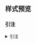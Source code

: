 <!-- 此文件由脚本自动生成，请勿手动修改！ -->
<!-- markdownlint-disable -->
<!-- prettier-ignore -->

<!-- PLACEHOLDER FOR WEBSITE -->

## 样式预览

### 引注

<details>
<summary>引注</summary>

（库恩，2012）<br>
（Fourney, c1971）<br>
（贾东琴, 和柯平，2011）<br>
（Fan &#38; Sommers, 2013）<br>
（武丽丽等，2008）<br>
（Myburg et al., 2014）<br>
（中国互联网络信息中心，2012；Bawden, 2008）<br>


</summary>

### 参考文献表

<details>
<summary>参考文献表</summary>

<div class="csl-bib-body maxoffset-0 second-field-align-false hangingindent-true">
  <div class="csl-entry">（1）Bawden D., 2008, “Origins and concepts of digital literacy”(2008-05-04).</div>
  <div class="csl-entry">（2）Fan X., Sommers C.H., 2013, “Food irradiation research and technology”. 2 edition. Ames, Iowa: Blackwell Publishing: 25~26.</div>
  <div class="csl-entry">（3）Fourney M.E., c1971, “Advances in holographic photoelasticity”//, <i>Symposium on Applications of Holography in Mechanics</i>New York: ASME: 17~38.</div>
  <div class="csl-entry">（4）Myburg A.A., Grattapaglia D., Tuskan G.A., et al., 2014, “The genome of eucalyptus grandis”, <i>Nature</i>, 510, pp. 356~362.</div>
  <div class="csl-entry">（5）贾东琴、柯平：《面向数字素养的高校图书馆数字服务体系研究》. 中国图书馆学会, 编//《中国图书馆学会年会论文集》北京: 国家图书馆出版社，2011年。</div>
  <div class="csl-entry">（6）库恩：《科学革命的结构: 第 4 版》. 金吾伦, 胡新和, 译. 2 版. 北京: 北京大学出版社，2012年。</div>
  <div class="csl-entry">（7）武丽丽、华一新、张亚军等：《“北斗一号”监控管理网设计与实现》，《测绘科学》，2008年第5期。</div>
  <div class="csl-entry">（8）中国互联网络信息中心：《第 29 次中国互联网络发展现状统计报告》. 。</div>
</div>

</summary>

## 默认测试

### 引注

<details>
<summary>引注</summary>

（张三，2008）<br>
（张三，2008）<br>
（Jason, 2008）<br>
（Jason, 2008）<br>
（张三, 和李四，2008）<br>
（Wang &#38; Sun, 2009）<br>
（赵一, 和陈二，2008；Wolchik &#38; West, 2009）<br>
（张三等，2008）<br>
（Wang et al., 2009）<br>
（赵一等，2008；Wolchik et al., 2009）<br>
（张三李四等，2019）<br>
（张三王五等，2019）<br>
（Qian Zhao Zhou Sun et al., 2020）<br>
（Qian Zhao Zhou Li et al., 2020）<br>
（张三李四等，2019；Qian Zhao Zhou Sun et al., 2020）<br>
（张三李四和王五，2020）<br>
（张三李四和赵六，2020）<br>
（Qian Zhao Zhou &#38; Sun, 2009）<br>
（Qian Zhao Zhou &#38; Li, 2009）<br>
（张三李四和王五，2020）<br>
（Qian Zhao Zhou &#38; Sun, 2009）<br>
（Wong, 2007）<br>
（Wong, 2008）<br>
（Edeline &#38; Weinberger, 2002a, 2002b, 2005, [no date]）<br>
（Bai, 2002; Chen, 2006; Deng &#38; Feng, 2005）<br>


</summary>

### GB/T 7714—2015 示例文献

<details>
<summary>GB/T 7714—2015 示例文献</summary>

<div class="csl-bib-body maxoffset-0 second-field-align-false hangingindent-true">
  <div class="csl-entry">（1）Anonymous, 1981, “Coffee drinking and cancer of the pancreas”, <i>British Medical Journal</i>, 283(6292), pp. 628.</div>
  <div class="csl-entry">（2）Anonymous, 2000, “Geoecology and computers: Proceedings of the Third International Conference on Advances of Computer Methods in Geotechnical and Geoenvironmental Engineering”. Yufin S A, ed.. Rotterdam: A. A. Balkema.</div>
  <div class="csl-entry">（3）Anonymous, 2012, “Dublin core metadata element set: version 1.1”(2012-06-14).</div>
  <div class="csl-entry">（4）Anonymous, 2014, “Proceedings of the Second International Conference on Soft Computing for Problem Solving”. Babu B V, Nagar A K, Deep K, et al., eds.. New Delhi: Springer.</div>
  <div class="csl-entry">（5）Anonymous, [no date], “Information and documentation—The Dublin core metadata element set”([no date]).</div>
  <div class="csl-entry">（6）American Association for the Advancement of Science, 1883, “Science”. Washington, D.C.: American Association for the Advancement of Science(1883).</div>
  <div class="csl-entry">（7）Baker S.K., Jackson M.E., 1995, “The future of resource sharing”. New York: The Haworth Press.</div>
  <div class="csl-entry">（8）Baldock P., 2011, “Developing early childhood services: Past, present and future”. Rotterdam: Open University Press: 105.</div>
  <div class="csl-entry">（9）Bawden D., 2008, “Origins and concepts of digital literacy”(2008-05-04).</div>
  <div class="csl-entry">（10）Buseck P.R., Nord G.L. Jr., Veblen D.R., c1980, “Subsolidus phenomena in pyroxenes”//, <i>Pyroxense</i>Washington, D.C.: Mineralogical Society of America: 117~211.</div>
  <div class="csl-entry">（11）Cairns B.R., 1965, “Infrared spectroscopic studies on solid oxygen”. Berkeley: Univ. of California.</div>
  <div class="csl-entry">（12）Calkin D., Ager A., Thompson M., 2011, “A comparative risk assessment framework for wildland fire management: the 2010 cohesive strategy science report”, , No. RMRS-GTR-262.</div>
  <div class="csl-entry">（13）Caplan P., 1993, “Cataloging internet resources”, <i>The Public-Access Computer Systems Review</i>, 4(2), pp. 61~66.</div>
  <div class="csl-entry">（14）Chernik B.E., 1982, “Introduction to library services for library technicians”. Littleton, Colo.: Libraries Unlimited, Inc.</div>
  <div class="csl-entry">（15）Commonwealth Libraries Bureau of Library Development. Pennsylvania Department of Education Office, [no date], “Pennsylvania library laws”([no date]).</div>
  <div class="csl-entry">（16）Crane D., 1972, “Invisible college”. Chicago: Univ. of Chicago Press.</div>
  <div class="csl-entry">（17）Crawford W., Gorman M., 1995, “Future libraries: Dreams, madness, &#38; reality”. Chicago: American Library Association.</div>
  <div class="csl-entry">（18）Des Marais D.J., Strauss H., Summons R.E., et al., 1992, “Carbon isotope evidence for the stepwise oxidation of the Proterozoic environment”, <i>Nature</i>, 359(6396), pp. 605~609.</div>
  <div class="csl-entry">（19）Deverell W., Igler D., 2013, “A companion to California history”. New York: John Wiley &#38; Sons: 21~22.</div>
  <div class="csl-entry">（20）Dowler L., 1995, “The research university’s dilemma: Resource sharing and research in a transinstitutional environment”, <i>Journal of Library Administration</i>, 21(1/2), pp. 5~26.</div>
  <div class="csl-entry">（21）Fan X., Sommers C.H., 2013, “Food irradiation research and technology”. 2 edition. Ames, Iowa: Blackwell Publishing: 25~26.</div>
  <div class="csl-entry">（22）Fourney M.E., c1971, “Advances in holographic photoelasticity”//, <i>Symposium on Applications of Holography in Mechanics</i>New York: ASME: 17~38.</div>
  <div class="csl-entry">（23）Franz A.K., Danielewicz M.A., Wong D.M., et al., 2013, “Phenotypic screening with oleaginous microalgae reveals modulators of lipid productivity”, <i>ACS Chemical Biology</i>, 8, pp. 1053~1062.</div>
  <div class="csl-entry">（24）Frese K.S., Katus H.A., Meder B., 2013, “Next-generation sequencing: from understanding biology to personalized medicine”, <i>Biology</i>, 2(1), pp. 378~398.</div>
  <div class="csl-entry">（25）Hopkinson A., 2009, “UNIMARC and metadata: Dublin core”(2009-04-22).</div>
  <div class="csl-entry">（26）International Federation of Library Association and Institutions, 1977, “Names of persons: National usages for entry in catalogues”. 3 edition. London: IFLA International Office for UBC.</div>
  <div class="csl-entry">（27）Kanamori H., 1998, “Shaking without quaking”, <i>Science</i>, 279(5359), pp. 2063.</div>
  <div class="csl-entry">（28）Kennedy W.J., Garrison R.E., 1975a, “Morphology and genesis of nodular chalks and hardgrounds in the Upper Cretaceous of southern England”, <i>Sedimentology</i>, 22, pp. 311.</div>
  <div class="csl-entry">（29）Kennedy W.J., Garrison R.E., 1975b, “Morphology and genesis of nodular phosphates in the Cenomanian Glauconitic Marl of south-east England”, <i>Lethaia</i>, 8(4), pp. 339~360.</div>
  <div class="csl-entry">（30）Kinchy A., 2012, “Seeds, sciences, and struggle: the global politics of transgenic crops”. Cambridge, Mass.: MIT Press: 50.</div>
  <div class="csl-entry">（31）Koseki A., Momose H., Kawahito M., et al., 2002, “Compiler”. 2002-05-25.</div>
  <div class="csl-entry">（32）Morri I., 2010, “Why the west rules for now: the patterns of history, and what they reveal about the future”. New York: Farrar, Straus and Giroux.</div>
  <div class="csl-entry">（33）Myburg A.A., Grattapaglia D., Tuskan G.A., et al., 2014, “The genome of eucalyptus grandis”, <i>Nature</i>, 510, pp. 356~362.</div>
  <div class="csl-entry">（34）O’Brien J.A., 1994, “Introduction to information systems”. 7 edition. Burr Ridge, III: Irwin.</div>
  <div class="csl-entry">（35）Online Computer Library Center, Inc., [no date], “About OCLC: History of cooperation”([no date]).</div>
  <div class="csl-entry">（36）Park J.-R., Tosaka Y., 2010, “Metadata quality control in digital repositories and collections: Criteria, semantics, and mechanisms”, <i>Cataloging &#38; Classification Quarterly</i>, 48(8), pp. 696~715.</div>
  <div class="csl-entry">（37）Peebles P.Z. Jr., 2001, “Probability, random variables, and random signal principles”. 4 edition. New York: McGraw-Hill.</div>
  <div class="csl-entry">（38）Praetzellis A., 2011, “Death by theory: a tale of mystery and archaeological theory”. Rev. ed. edition. Rowman &#38; Littlefield Publishing Group, Inc.: 13.</div>
  <div class="csl-entry">（39）Roberson J.A., Burneson E.G., 2011, “Drinking water standards, regulations and goals”. American Water Works Association, ed.//, <i>Water quality &#38; treatment: A handbook on drinking Water</i>6 edition. New York: McGraw-Hill: 1.1-1.36.</div>
  <div class="csl-entry">（40）Saito M., Miyazaki K., 2006, “Jadeite-bearing metagabbro in serpentinite mélange of the “Kurosegawa Belt” in Izumi Town, Yatsushiro City, Kumamoto Prefecture, central Kyushu”, <i>Bulletin of the geological survey of Japan</i>, 57(5/6), pp. 169~176.</div>
  <div class="csl-entry">（41）Stieg M.F., 1981, “The information needs of historians”, <i>College &#38; Research Libraries</i>, 42(6), pp. 549~560.</div>
  <div class="csl-entry">（42）Sunstein C.R., 1996, “Social norms and social roles”, <i>Columbia Law Review</i>, 96, pp. 903.</div>
  <div class="csl-entry">（43）Tachibana R., Shimizu S., Kobayshi S., et al., 2005, “Electronic watermarking method and system”. 2005-07-05.</div>
  <div class="csl-entry">（44）U.S. Department of Transportation Federal Highway Administration, 1990, “Guidelines for handling excavated acid-producing material”, U.S. Department of Commerce National Information Service, No. PB 91-194001.</div>
  <div class="csl-entry">（45）Walls S.C., Barichivich W.J., Brown M.E., 2013, “Drought, deluge and declines: the impact of precipitation extremes on amphibians in a changing climate”, <i>Biology</i>, 2(1), pp. 399~418.</div>
  <div class="csl-entry">（46）Weinstein L., Swertz M.N., 1974, “Pathogenic properties of invading microorganism”. Sodeman W A Jr, Sodeman W A, eds.//, <i>Pathologic physiology: Mechanisms of Disease</i>Philadelphia: Saunders: 745~772.</div>
  <div class="csl-entry">（47）World Health Organization, 1970, “Factors regulating the immune response: Report of WHO Scientific Group”, WHO.</div>
  <div class="csl-entry">（48）白书农：《植物开花研究》. 李承森, 编//《植物科学进展》北京: 高等教育出版社，1998年。</div>
  <div class="csl-entry">（49）北京市人民政府办公厅：《关于转发北京市企业投资项目核准暂行实施办法的通知》. 。</div>
  <div class="csl-entry">（50）北京市政协民族和宗教委员会、北京联合大学民族与宗教研究所：《历代王朝与民族宗教》. 北京: 民族出版社，2012年。</div>
  <div class="csl-entry">（51）陈登原：《国史旧闻》. 北京: 中华书局，2000a年。</div>
  <div class="csl-entry">（52）陈登原：《国史旧闻》. 北京: 中华书局，2000b年。</div>
  <div class="csl-entry">（53）陈建军：《从数字地球到智慧地球》，《国土资源导刊》，2010年第10期。</div>
  <div class="csl-entry">（54）陈晋镳、张惠民、朱士兴等：《蓟县震旦亚界研究》. 中国地质科学院天津地质矿产研究所, 编//《中国震旦亚界》天津: 天津科学技术出版社，1980年。</div>
  <div class="csl-entry">（55）程根伟：《1998 年长江洪水的成因与减灾对策》. 许厚泽, 赵其国, 编//《长江流域洪涝灾害与科技对策》北京: 科学出版社，1999年。</div>
  <div class="csl-entry">（56）邓一刚：《全智能节电器》. 2006-12-13。</div>
  <div class="csl-entry">（57）丁文详：《数字革命与竞争国际化》，《中国青年报》，2000年。</div>
  <div class="csl-entry">（58）傅刚、赵承、李佳路：《大风沙过后的思考》，《北京青年报》，2000年。</div>
  <div class="csl-entry">（59）顾炎武：《昌平山水记: 京东考古录》. 北京: 北京古籍出版社，1992年。</div>
  <div class="csl-entry">（60）国家标准局信息分类编码研究所：《世界各国和地区名称代码》. 北京: 中国标准出版社: 59~92(1988)。</div>
  <div class="csl-entry">（61）国家环境保护局科技标准司：《土壤环境质量标准》. 北京: 中国标准出版社: 2~3(1996)。</div>
  <div class="csl-entry">（62）哈里森·沃尔德伦：《经济数学与金融数学》. 谢远涛, 译. 北京: 中国人民大学出版社，2012年。</div>
  <div class="csl-entry">（63）河北绿洲生态环境科技有限公司：《一种荒漠化地区生态植被综合培育种植方法》. 2001-10-24。</div>
  <div class="csl-entry">（64）侯文顺：《高分子物理: 高分子材料分析、选择与改性》. 北京: 化学工业出版社，2010年。</div>
  <div class="csl-entry">（65）胡承正、周详、缪灵：《理论物理概论》. 武汉: 武汉大学出版社，2010年。</div>
  <div class="csl-entry">（66）贾东琴、柯平：《面向数字素养的高校图书馆数字服务体系研究》. 中国图书馆学会, 编//《中国图书馆学会年会论文集》北京: 国家图书馆出版社，2011年。</div>
  <div class="csl-entry">（67）蒋有绪、郭泉水、马娟等：《中国森林群落分类及其群落特征》. 北京: 科学出版社，1998年。</div>
  <div class="csl-entry">（68）库恩：《科学革命的结构: 第 4 版》. 金吾伦, 胡新和, 译. 2 版. 北京: 北京大学出版社，2012年。</div>
  <div class="csl-entry">（69）李炳穆：《韩国图书馆法》，《图书情报工作》，2008a年第6期。</div>
  <div class="csl-entry">（70）李炳穆：《韩国图书馆法》，《图书情报工作》，2008b年第6期。</div>
  <div class="csl-entry">（71）李强：《化解医患矛盾需釜底抽薪》(2012-05-03)。</div>
  <div class="csl-entry">（72）李幼平、王莉：《循证医学研究方法: 附视频》，《中华移植杂志(电子版)》，2010年第3期。</div>
  <div class="csl-entry">（73）刘彻东：《中国的青年刊物: 个性特色为本仁》，《中国出版》，1998年第5期。</div>
  <div class="csl-entry">（74）刘乃安：《生物质材料热解失重动力学及其分析方法研究》，中国科学技术大学，2000年。</div>
  <div class="csl-entry">（75）刘裕国、杨柳、张洋等：《雾霾来袭, 如何突围?》，《人民日报》，2013年。</div>
  <div class="csl-entry">（76）楼梦鳞、杨燕：《汶川地震基岩地震动特征分析》. 同济大学土木工程防灾国家重点实验室, 编//《汶川地震震害研究》上海: 同济大学出版社，2011年。</div>
  <div class="csl-entry">（77）罗杰斯：《西方文明史: 问题与源头》. 潘惠霞, 魏婧, 杨艳, 等, 译. 大连: 东北财经大学出版社，2011年。</div>
  <div class="csl-entry">（78）罗斯基：《战前中国经济的增长》. 唐巧天, 毛立坤, 姜修宪, 译. 杭州: 浙江大学出版社，2009年。</div>
  <div class="csl-entry">（79）马欢：《人类活动影响下海河流域典型区水循环变化分析》，清华大学，2011年。</div>
  <div class="csl-entry">（80）马克思：《政治经济学批判》. 马克思, 恩格斯, 编//《马克思恩格斯全集》北京: 人民出版社，2013年。</div>
  <div class="csl-entry">（81）美国妇产科医师学会：《新生儿脑病和脑性瘫痪发病机制与病理生理》. 段涛, 杨慧霞, 译. 北京: 人民卫生出版社，2010年。</div>
  <div class="csl-entry">（82）尼葛洛庞帝：《数字化生存》. 胡泳, 范海燕, 译. 海口: 海南出版社，1996年。</div>
  <div class="csl-entry">（83）裴丽生：《在中国科协学术期刊编辑工作经验交流会上的讲话》. 中国科学技术协会, 编//《中国科协学术期刊编辑工作经验交流会资料选》北京: 中国科学技术协会学会工作部，1981年。</div>
  <div class="csl-entry">（84）皮锡瑞：《师伏堂日记》. 北京: 北京图书馆出版社，2009年。</div>
  <div class="csl-entry">（85）全国广播电视标准化技术委员会：《广播电视音像资料编目规范: 第 2 部分 广播资料》. 北京: 国家广播电影电视总局广播电视规划院: 1(2007)。</div>
  <div class="csl-entry">（86）全国信息与文献标准化技术委员会：《信息与文献 都柏林核心元数据元素集》. 北京: 中国标准出版社: 2~3(2010a)。</div>
  <div class="csl-entry">（87）全国信息与文献标准化技术委员会：《文献著录: 第 4 部分 非书资料》. 北京: 中国标准出版社: 3(2010b)。</div>
  <div class="csl-entry">（88）汤万金、杨跃翔、刘文等：《人体安全重要技术标准研制最终报告》. 。</div>
  <div class="csl-entry">（89）同济大学土木工程防灾国家重点实验室：《汶川地震灾害研究》. 上海: 同济大学出版社，2011年。</div>
  <div class="csl-entry">（90）汪昂：《增订本草备要》. 刻本 版. 京都: 老二酉堂，1881年。</div>
  <div class="csl-entry">（91）汪冰：《电子图书馆理论与实践研究》. 北京: 北京图书馆出版社，1997年。</div>
  <div class="csl-entry">（92）汪学军：《中国农业转基因生物研究进展与安全管理》. 国家环境保护总局生物安全管理办公室, 编//《中国国家生物安全框架实施国际合作项目研讨会论文集》北京: 中国环境科学出版社，2002年。</div>
  <div class="csl-entry">（93）王夫之：《宋论》. 刻本 版. 金陵: 湘乡曾国荃，1865年。</div>
  <div class="csl-entry">（94）王临惠：《从几组声母的演变看天津方言形成的自然条件和历史条件》. 曹志耘, 编//《汉语方言的地理语言学研究》北京: 商务印书馆，2010年。</div>
  <div class="csl-entry">（95）王临惠、支建刚、王忠一：《天津方言的源流关系刍议》，《山西师范大学学报(社会科学版)》，2010年第4期。</div>
  <div class="csl-entry">（96）吴云芳：《面向中文信息处理的现代汉语并列结构研究》，北京大学，2003年。</div>
  <div class="csl-entry">（97）武丽丽、华一新、张亚军等：《“北斗一号”监控管理网设计与实现》，《测绘科学》，2008年第5期。</div>
  <div class="csl-entry">（98）西安电子科技大学：《光折变自适应光外差探测方法》. 2002-03-06。</div>
  <div class="csl-entry">（99）萧钰：《出版业信息化迈入快车道》(2001-12-19)。</div>
  <div class="csl-entry">（100）徐光宪、王祥云：《物质结构》. 北京: 科学出版社，2010年。</div>
  <div class="csl-entry">（101）杨保军：《新闻道德论》，中国人民大学出版社博士学位论文学位论文，2012年。</div>
  <div class="csl-entry">（102）杨洪升：《四库馆私家抄校书考略》，《文献》，2013年第1期。</div>
  <div class="csl-entry">（103）杨宗英：《电子图书馆的现实模型》，《中国图书馆学报》，1996年第2期。</div>
  <div class="csl-entry">（104）佚名：《康熙字典: 巳集上: 水部》. 同文书局影印本 版. 北京: 中华书局，1962年。</div>
  <div class="csl-entry">（105）佚名：《宋史卷三: 本纪第三》//《宋史》北京: 中华书局，1977年。</div>
  <div class="csl-entry">（106）佚名：《职工教育研究论文集》. 中国职工教育研究会, 编. 北京: 人民教育出版社，1985年。</div>
  <div class="csl-entry">（107）佚名：《卷 39 乞致仕第一》//《苏魏公文集》北京: 中华书局，1988年。</div>
  <div class="csl-entry">（108）佚名：《周易外传: 卷 5》. 王夫之, 编//《船山全书》长沙: 岳麓书社，2011a年。</div>
  <div class="csl-entry">（109）佚名：《中国财税文化价值研究: “中国财税文化国际学术研讨会”论文集》. 陈志勇, 编. 北京: 经济科学出版社，2011b年。</div>
  <div class="csl-entry">（110）佚名：《综合湿地管理国际研讨会论文集》. 牛志明, 斯温兰德, 雷光春, 编. 北京: 海洋出版社，2012a年。</div>
  <div class="csl-entry">（111）佚名：《台湾光复六十五周年暨抗战史实学术研讨会论文集》. 中国社会科学院台湾史研究中心, 编. 北京: 九州出版社，2012b年。</div>
  <div class="csl-entry">（112）佚名：《综合湿地管理: 综合湿地管理国际研讨会论文集》. 雷光春, 编. 北京: 海洋出版社，2012c年。</div>
  <div class="csl-entry">（113）于潇、刘义、柴跃廷等：《互联网药品可信交易环境中主体资质审核备案模式》，《清华大学学报(自然科学版)》，2012年第11期。</div>
  <div class="csl-entry">（114）余建斌：《我们的科技一直在追赶: 访中国工程院院长周济》，《人民日报》，2013年。</div>
  <div class="csl-entry">（115）袁训来、陈哲、肖书海等：《蓝田生物群: 一个认识多细胞生物起源和早期演化的新窗口》，《科学通报》，2012年第34期。</div>
  <div class="csl-entry">（116）张伯伟：《全唐五代诗格汇考》. 南京: 江苏古籍出版社，2002年。</div>
  <div class="csl-entry">（117）张凯军：《轨道火车及高速轨道火车紧急安全制动辅助装置》. 2012-04-05。</div>
  <div class="csl-entry">（118）张田勤：《罪犯 DNA 库与生命伦理学计划》，《大众科技报》，2000年。</div>
  <div class="csl-entry">（119）张忠智：《科技书刊的总编(主编)的角色要求》. 中国科学技术期刊编辑学会, 编//《中国科学技术期刊编辑学会建会十周年学术研讨会论文汇编》北京: 中国科学技术期刊编辑学会学术委员会，1997年。</div>
  <div class="csl-entry">（120）赵学功：《当代美国外交》. 北京: 社会科学文献出版社，2001年。</div>
  <div class="csl-entry">（121）中国第一历史档案馆、辽宁省档案馆：《中国明朝档案总汇》. 桂林: 广西师范大学出版社(2001)。</div>
  <div class="csl-entry">（122）中国互联网络信息中心：《第 29 次中国互联网络发展现状统计报告》. 。</div>
  <div class="csl-entry">（123）中国企业投资协会、台湾并购与私募股权协会、汇盈国际投资集团：《投资台湾: 大陆企业赴台投资指南》. 北京: 九州出版社，2013年。</div>
  <div class="csl-entry">（124）中国社会科学院语言研究所词典编辑室：《现代汉语词典》. 修订本 版. 北京: 商务印书馆，1996年。</div>
  <div class="csl-entry">（125）中国图书馆学会：《图书馆学通讯》. 北京: 北京图书馆(1957)。</div>
  <div class="csl-entry">（126）中国造纸学会：《中国造纸年鉴: 2003》. 北京: 中国轻工业出版社，2003年。</div>
  <div class="csl-entry">（127）中华人民共和国国务院新闻办公室：《国防白皮书: 中国武装力量的多样化运用》. 。</div>
  <div class="csl-entry">（128）中华医学会湖北分会：《临床内科杂志》. 武汉: 中华医学会湖北分会(1984)。</div>
</div>

</summary>

### 《心理学报》 示例文献

<details>
<summary>《心理学报》 示例文献</summary>

<div class="csl-bib-body maxoffset-0 second-field-align-false hangingindent-true">
  <div class="csl-entry">（1）Anonymous, 1980, “The new Grove dictionary of music and musicians”. Sadie S, ed.. 6 edition. London : New York: Macmillan.</div>
  <div class="csl-entry">（2）Anonymous, 1989, “Children of color: Psychological interventions with minority youth”. Gibbs J T, Huang L N, eds.. Hoboken, NJ, US: Jossey-Bass.</div>
  <div class="csl-entry">（3）Auerbach J.S., 1993, “The origins of narcissism and narcissistic personality disorder: A theoretical and empirical reformulation”. Bornstein M F, ed.//, <i>Handbook of child psychology: Vol. 4. Socialization, personality, and social Development</i>4 edition. Washington, DC, US: Wiley: 43~110.</div>
  <div class="csl-entry">（4）Australian Bureau of Statistics, 1991, “Estimated resident population by age and sex in statistical local areas, New South Wales, June 1990”, Author, No. 3209.1.</div>
  <div class="csl-entry">（5）Bergmann P.G., 1993, “Relativity”. New York: Encyclopedia Britannica: 501~508(1993).</div>
  <div class="csl-entry">（6）Burin D., Kilteni K., Rabuffetti M., et al., 2019, “Body ownership increases the interference between observed and executed movements”, <i>PLOS ONE</i>, 14(1).</div>
  <div class="csl-entry">（7）Huestegge S.M., Raettig T., Huestegge L., 2019, “Are face-incongruent voices harder to process? Effects of face–voice gender incongruency on basic cognitive information processing”, <i>Experimental Psychology</i>.</div>
  <div class="csl-entry">（8）Klatzky R., 1998, “Allocentric and egocentric spatial representations: Definitions, distinctions, and interconnections”. Freksa C, Habel C, Wender K F, eds.//, <i>Lecture notes in artificial intelligence: Vol. 1404: Spatial cognition: An interdisciplinary approach to representing and processing spatial Knowledge</i>Springer-Verlag: 1~17.</div>
  <div class="csl-entry">（9）Lanktree C.B., Briere J.N., 1991, “Early data on the Trauma Symptom Checklist for Children (TSC-C)”. .</div>
  <div class="csl-entry">（10）Laplace P.-S., 1951, “A philosophical essay on probabilities”. Truscott F W, Emory F L, trans.. Dover.</div>
  <div class="csl-entry">（11）Lichstein K.L., Johnson R.S., 1990, “Relaxation therapy for polypharmacy use in elderly insomniacs and noninsomniacs”//, <i>Reducing medication in geriatric Populations</i>.</div>
  <div class="csl-entry">（12）Mitchell T.R., Larson J.R., 1987, “People in organizations: An introduction to organizational behavior”. 3 edition. New York: McGraw-Hill.</div>
  <div class="csl-entry">（13）Mou W., McNamara T.P., 2002, “Intrinsic frames of reference in spatial memory”, <i>Journal of Experimental Psychology: Learning, Memory, and Cognition</i>, 28, pp. 162~170.</div>
  <div class="csl-entry">（14）Mou W., Zhang K., McNamara T.P., 2004, “Frames of reference in spatial memories acquired from language”, <i>Journal of Experimental Psychology: Learning, Memory, and Cognition</i>, 30, pp. 171~180.</div>
  <div class="csl-entry">（15）Ruby J., Fulton C., 1993, “Beyond redlining: Editing software that works”. .</div>
  <div class="csl-entry">（16）Wang D.F., Cui H., 2004, “Theoretical analysis of the seven factor model of Chinese personality”. Wang D F, Hou Y B, eds.//, <i>Selected papers on personality and social Psychology</i>Beijing: Peking University Press: 46~84.</div>
  <div class="csl-entry">（17）Wolchik S.A., West S.G., Sandler I.N., et al., 2000, “An experimental evaluation of theory-based mother and mother-child programs for children of divorce”, <i>Journal of Consulting and Clinical Psychology</i>, 68(5), pp. 843~856.</div>
  <div class="csl-entry">（18）Yu L., 2000, “Phonological representation and processing in Chinese spoken language production”. Beijing Normal University.</div>
  <div class="csl-entry">（19）拉普拉斯, Pierre-Simon：《概率哲学》. 张三, 李四, 译. 北京: 未名出版社，1951年。</div>
  <div class="csl-entry">（20）邱颖文：《遗传与语言学习》，华东师范大学博士学位论文学位论文，2009年。</div>
  <div class="csl-entry">（21）王登峰、崔红：《中国人“大七”人格结构的理论分析》. 王登峰, 侯玉波, 编//《人格与社会心理学论丛》北京: 北京大学出版社，2004年。</div>
  <div class="csl-entry">（22）佚名：《现代汉语频率词典》. 北京: 北京语言学院出版社，1986年。</div>
  <div class="csl-entry">（23）佚名：《现代汉语规范辞典》. 李行健, 编. 北京: 外语教学与研究出版社，2004年。</div>
  <div class="csl-entry">（24）佚名：《心理学史》. 张三, 编. 北京: 未名出版社，2008年。</div>
  <div class="csl-entry">（25）余林：《汉语语言产生中的语音表征与加工》，北京师范大学博士学位论文学位论文，2000年。</div>
  <div class="csl-entry">（26）张三：《中国心理学的过去与未来》，《心理学报》，2008a年。</div>
  <div class="csl-entry">（27）张三：《中国心理学的过去与未来》，《心理学报》，2008b年第增刊期。</div>
  <div class="csl-entry">（28）张三：《心理学史》. 北京: 未名出版社，2008c年。</div>
  <div class="csl-entry">（29）张三、李四：《中国心理学的过去与未来》，《心理学报》，2008a年。</div>
  <div class="csl-entry">（30）张三、李四：《中国心理学与奥林匹克》，《新华日报》，2008b年。</div>
  <div class="csl-entry">（31）张三、李四：《中国心理学的过去与未来》，《心理学报》，[日期不详]年。</div>
  <div class="csl-entry">（32）赵一、钱二、孙三等：《中国心理学的过去与未来》，《心理学报》，2008年。</div>
  <div class="csl-entry">（33）赵一一、钱二、孙三等：《中国心理学的过去与未来》，《心理学报》，2008年。</div>
</div>

</summary>

### 《中国社会科学》 示例文献

<details>
<summary>《中国社会科学》 示例文献</summary>

<div class="csl-bib-body maxoffset-0 second-field-align-false hangingindent-true">
  <div class="csl-entry">（1）Anonymous, 1969, “Nixon to Kissinger”(1969-02-01).</div>
  <div class="csl-entry">（2）Brooks P., 2000, “Troubling confessions: Speaking guilt in law and literature”. Chicago: University of Chicago Press.</div>
  <div class="csl-entry">（3）Chamberlain H.B., 1993, “On the search for civil society in China”, <i>Modern China</i>, 19(2), pp. 199~215.</div>
  <div class="csl-entry">（4）Polo M., 1997, “The travels of Marco Polo”. Marsden W, tran.. Hertfordshire: Cumberland House.</div>
  <div class="csl-entry">（5）Schfield R.S., 1983, “The impact of scarcity and plenty on population change in England”. Rotberg R I, Rabb T K, eds.//, <i>Hunger and history: The impact of changing food production and consumption pattern on Society</i>Cambridge, Mass.: Cambridge University Press: 55~88.</div>
  <div class="csl-entry">（6）狄葆贤：《平等阁笔记》. 上海: 有正书局，[日期不详]年。</div>
  <div class="csl-entry">（7）杜威·佛克马：《走向新世界主义》. 王宁, 薛晓源, 编//《全球化与后殖民批评》北京: 中央编译出版社，1999年。</div>
  <div class="csl-entry">（8）方明东：《罗隆基政治思想研究（1913—1949）》，北京师范大学历史系博士学位论文学位论文，2000年。</div>
  <div class="csl-entry">（9）管志道：《答屠仪部赤水丈书》. 济南: 齐鲁书社(1997)。</div>
  <div class="csl-entry">（10）何龄修：《读顾诚〈南明史〉》，《中国史研究》，1998年第3期。</div>
  <div class="csl-entry">（11）黄仁宇：《为什么称为“中国大历史”？——中文版自序》//《中国大历史》北京: 三联书店，1997年。</div>
  <div class="csl-entry">（12）黄义豪：《评黄龟年四劾秦桧》，《福建论坛》，1997年第3期。</div>
  <div class="csl-entry">（13）蒋大兴：《公司法的展开与评判——方法·判例·制度》. 北京: 法律出版社，2001年。</div>
  <div class="csl-entry">（14）李眉：《李劼人轶事》，《四川工人日报》，1986年。</div>
  <div class="csl-entry">（15）李鹏程：《当代文化哲学沉思》. 北京: 人民出版社，1994年。</div>
  <div class="csl-entry">（16）楼适夷：《读家书，想傅雷（代序）》. 傅敏, 编//《傅雷家书》增补本 版. 北京: 三联书店，1998年。</div>
  <div class="csl-entry">（17）鲁迅：《中国小说的历史的变迁》//《鲁迅全集》北京: 人民文学出版社，1981年。</div>
  <div class="csl-entry">（18）毛祥麟：《墨余录》. 上海: 上海古籍出版社(1985)。</div>
  <div class="csl-entry">（19）倪素香：《德育学科的比较研究与理论探索》，《武汉大学学报》，2002年第4期。</div>
  <div class="csl-entry">（20）任东来：《对国际体制和国际制度的理解和翻译》//《全球化与亚太区域化国际研讨会论文集》。</div>
  <div class="csl-entry">（21）任东来：《对国际体制和国际制度的理解和翻译》. 。</div>
  <div class="csl-entry">（22）伤心人（麦孟华）：《说奴隶》，《清议报》，[日期不详]年。</div>
  <div class="csl-entry">（23）实藤惠秀：《中国人留学日本史》. 谭汝谦, 林启彦, 译. 香港: 香港中文大学出版社，1982年。</div>
  <div class="csl-entry">（24）唐振常：《师承与变法》//《识史集》上海: 上海古籍出版社，1997年。</div>
  <div class="csl-entry">（25）汪疑今：《江苏的小农及其副业》，《中国经济》，1936年第6期。</div>
  <div class="csl-entry">（26）王明亮：《关于中国学术期刊标准化数据库系统工程的进展》(1998-08-16)。</div>
  <div class="csl-entry">（27）魏丽英：《论近代西北人口波动的主要原因》，《社会科学》，1990年第6期。</div>
  <div class="csl-entry">（28）扬之水：《两宋茶诗与茶事》([日期不详])。</div>
  <div class="csl-entry">（29）杨钟羲：《雪桥诗话续集》. 沈阳: 辽沈书社(1991)。</div>
  <div class="csl-entry">（30）姚际恒：《古今伪书考》([日期不详])。</div>
  <div class="csl-entry">（31）佚名：《四川会议厅暂行章程》，《广益丛报》，1910年第第8年第19期期。</div>
  <div class="csl-entry">（32）佚名：《傅良佐致国务院电》(1917-09-15)。</div>
  <div class="csl-entry">（33）佚名：《上海各路商界总联合会致外交部电》，《民国日报》，1925年。</div>
  <div class="csl-entry">（34）佚名：《西南中委反对在宁召开五全会》，《民国日报》，1933年。</div>
  <div class="csl-entry">（35）佚名：《党外人士座谈会记录》(1950-07)。</div>
  <div class="csl-entry">（36）佚名：《旧唐书》. 北京: 中华书局(1975)。</div>
  <div class="csl-entry">（37）佚名：《中国哲学发展史（先秦卷）》. 任继愈, 编. 北京: 人民出版社，1983a年。</div>
  <div class="csl-entry">（38）佚名：《方苞集》. 上海: 上海古籍出版社(1983b)。</div>
  <div class="csl-entry">（39）佚名：《太平御览》. 北京: 中华书局(1985)。</div>
  <div class="csl-entry">（40）佚名：《荣庆日记》. 西安: 西北大学出版社，1986年。</div>
  <div class="csl-entry">（41）佚名：《清德宗实录》. 北京: 中华书局(1987)。</div>
  <div class="csl-entry">（42）佚名：《周恩来传》. 金冲及, 编. 北京: 人民出版社、中央文献出版社，1989年。</div>
  <div class="csl-entry">（43）佚名：《广东通志》. 北京: 中国书店(1992)。</div>
  <div class="csl-entry">（44）佚名：《晚清洋务运动事类汇钞五十七种》. 北京: 全国图书馆文献缩微复制中心，1998a年。</div>
  <div class="csl-entry">（45）佚名：《马克思恩格斯全集》. 北京: 人民出版社，1998b年。</div>
  <div class="csl-entry">（46）佚名：《嘉定县志》([日期不详])。</div>
  <div class="csl-entry">（47）佚名：《上海县续志》([日期不详])。</div>
  <div class="csl-entry">（48）赵景深：《文坛忆旧》. 上海: 北新书局，1948年。</div>
</div>

</summary>

### 《法学引注手册》 示例文献

<details>
<summary>《法学引注手册》 示例文献</summary>

<div class="csl-bib-body maxoffset-0 second-field-align-false hangingindent-true">
  <div class="csl-entry">（1）佚名：(1999)。</div>
  <div class="csl-entry">（2）佚名：(2000)。</div>
  <div class="csl-entry">（3）佚名：《Rechtsphilosophie Studienausgabe》. Dreier R, Paulson S, 编. 2 版. Heidelberg: UTB Uni-Taschenbücher Verlag，2003年。</div>
  <div class="csl-entry">（4）佚名：《StGB》. 。</div>
  <div class="csl-entry">（5）佚名：《StPO》. 。</div>
  <div class="csl-entry">（6）佚名：《GG》. 。</div>
  <div class="csl-entry">（7）佚名：《Strauß-Karikatur, Kunstfreiheit》([日期不详])。</div>
  <div class="csl-entry">（8）Canaris Claus-Wilhelm：《Gesamtunwirksamkeit und Teilgültigkeit rechtsgeschäftlicher Regelungen》. 。</div>
  <div class="csl-entry">（9）Fischer Thomas：《Absurdes Spektakel um den Tod》，《Die Zeit》，2015年。</div>
  <div class="csl-entry">（10）Kaufmann Arthur：《Bemerkungen zur Reform des § 218 StGB aus rechtsphilosophischer Sicht》. Baumann J, 编//《Das Abtreibungsverbot des § 218 StGB》2 版. 。</div>
  <div class="csl-entry">（11）Meidenbauer Martin：《Wissenschaftliches Publizieren》([日期不详])。</div>
  <div class="csl-entry">（12）Roxin Claus：《Strafrecht Allgemeiner Teil》. 4 版. C. H. Beck，2006年。</div>
  <div class="csl-entry">（13）Schwab Martin：//《Münchener Kommentar BGB》6 版. 。</div>
  <div class="csl-entry">（14）Vogel Benjamin：《Rechtsgüterschutz und Normgeltung》，《Zeitschrift für die gesamte Strafrechtswissenschaft》，2017年第3期。</div>
  <div class="csl-entry">（15）Würdinger Markus：《Über Radarwarngeräte und die Zukunft des Europäischen Privatrechts》，《Juristische Schulung》，2012年第3期。</div>
  <div class="csl-entry">（16）Anonymous, 1966, “Department of Transportation Act”//, <i>Stat.</i></div>
  <div class="csl-entry">（17）Anonymous, 1973, “Roe <i>v.</i> Wade”(1973).</div>
  <div class="csl-entry">（18）Anonymous, 1982, “Natural Resources Defense Council <i>v.</i> Gorsuch”(1982).</div>
  <div class="csl-entry">（19）Anonymous, 1984, “Chevron U.S.A., Inc. <i>v.</i> Natural Resources Defense Council”(1984).</div>
  <div class="csl-entry">（20）Anonymous, 1987, “R. v. Panel on Take-overs and Mergers”(1987).</div>
  <div class="csl-entry">（21）Anonymous, 2006, “Administrative Procedure Act § 6”//, <i>U.S.C.</i></div>
  <div class="csl-entry">（22）Anonymous, [no date], “United States <i>v.</i> Dino Nastasi et al.”([no date]).</div>
  <div class="csl-entry">（23）Alford W., 1995, “To steal a book is an elegant offense: Intellectual property law in Chinese civilization”. Stanford University Press.</div>
  <div class="csl-entry">（24）Barbara Ward, 1979, “Progress for a small planet”, <i>Harvard Business Review</i>, (Sep.-Oct.), pp. 89.</div>
  <div class="csl-entry">（25）Brandeis L.D., 1913, “What publicity can do”, <i>Harper’s Weekly</i>, pp. 10.</div>
  <div class="csl-entry">（26）Habermas J., 1996, “Between facts and norms: contributions to a discourse theory of law and democracy”. Rehg W, tran.. MIT Press.</div>
  <div class="csl-entry">（27）Horsley J., 2006, “Rule of law in China: incremental progress”. Bergsten C F, Gill B, Lardy N R, et al., eds.//, <i>China: The balance Sheet</i>Public Affairs Press.</div>
  <div class="csl-entry">（28）McDonell S., 2016, “When China began streaming trials online”(2016-09-30).</div>
  <div class="csl-entry">（29）Reich C.A., 1964, “The new property”, <i>Yale Law Journal</i>, 73(5), pp. 733~787.</div>
  <div class="csl-entry">（30）Rosenthal A., 1990, “White House tutors Kremlin in how a presidency works”, <i>New York Times</i>, pp. A1.</div>
  <div class="csl-entry">（31）Badiou-Monferran Claire：《La promotion esthétique du pathétique dans la seconde moitié du XVIIe siècle》，《La Licorne》，1997年第43期。</div>
  <div class="csl-entry">（32）Chevallier Marc：《L’État de droit》. 4 版. Paris: Montchrestien，2003年。</div>
  <div class="csl-entry">（33）Joyeux-Prunel Béatrice：《L’histoire de l’art et le quantitatif》([日期不详])。</div>
  <div class="csl-entry">（34）Poisson Marc：《Le droit de la mer》，《RGDIP》，2015a年。</div>
  <div class="csl-entry">（35）Poisson Marc：《Le droit de la mer》//《Le droit des Océans》Éditions de la mer 版. 。</div>
  <div class="csl-entry">（36）Poisson Marc：《Le droit de la mer en Méditerranée》. Congrès de Marseille，2016a年。</div>
  <div class="csl-entry">（37）Poisson Marc：《Le droit de la mer en Méditerranée》. 。</div>
  <div class="csl-entry">（38）Poisson Marc：《Le droit de la mer appliqué à la Méditerranée》，l’Université de Marseille，2016c年。</div>
  <div class="csl-entry">（39）我妻栄：《新訂担保物権法》. 有斐閣，1971年。</div>
  <div class="csl-entry">（40）我妻栄、有泉亨：《民法総則物権法》. 日本評論社，1950年。</div>
  <div class="csl-entry">（41）佚名：《信玄公旗掛松事件》(1919-03-03)。</div>
  <div class="csl-entry">（42）佚名：《約束手形金》(1982-07-15)。</div>
  <div class="csl-entry">（43）佚名：《動産及び債権の譲渡の対抗要件に関する民法の特例に関する法律》. 。</div>
  <div class="csl-entry">（44）佚名：《平成26年版犯罪白書》([日期不详])。</div>
  <div class="csl-entry">（45）佚名：《ジュリスト》([日期不详])。</div>
  <div class="csl-entry">（46）於保不二雄：《付加物及び従物と抵当権》，《民商法雑誌》，1954年第5期。</div>
  <div class="csl-entry">（47）佐藤英明：《一時所得の要件に関する覚書》. 金子宏, 中里実, J.マーク・ラムザイヤー, 编//《租税法と市場》有斐閣，2014年。</div>
  <div class="csl-entry">（48）[德]莱纳·沃尔夫：《风险法的风险》. 刘刚, 编. 陈霄, 译//《风险规制：德国的理论与实践》法律出版社，2012年。</div>
  <div class="csl-entry">（49）邓小平：《精简机构是一场革命》//《邓小平文选》2 版. 人民出版社，1994年。</div>
  <div class="csl-entry">（50）国家质量监督检验检疫总局、中国国家标准化管理委员会：《信息与文献 参考文献著录规则》(2015)。</div>
  <div class="csl-entry">（51）国务院：《国务院关于在全国建立农村最低生活保障制度的通知》(2007a-07-11)。</div>
  <div class="csl-entry">（52）国务院：《国务院关于在全国建立农村最低生活保障制度的通知》(2007b-07-11)。</div>
  <div class="csl-entry">（53）国务院：《国务院关于印发打赢蓝天保卫战三年行动计划的通知》(2018-06-27)。</div>
  <div class="csl-entry">（54）何海波：《判决书上网》，《法制日报》，2000年。</div>
  <div class="csl-entry">（55）季卫东：《法律程序的意义：对中国法制建设的另一种思考》，《中国社会科学》，1993年第1期。</div>
  <div class="csl-entry">（56）李松锋：《游走在上帝与凯撒之间：美国宪法第一修正案中的政教关系研究》，中国政法大学博士学位论文学位论文，2015年。</div>
  <div class="csl-entry">（57）罗豪才、袁曙宏、李文栋：《现代行政法的理论基础——论行政机关与相对一方的权利义务平衡》，《中国法学》，1993年第1期。</div>
  <div class="csl-entry">（58）[美]富勒：《法律的道德性》. 郑戈, 译. 商务印书馆，2005年。</div>
  <div class="csl-entry">（59）欧中坦：《千方百计上京城：清朝的京控》. 高道蕴, 高鸿钧, 贺卫方, 编. 谢鹏程, 译//《美国学者论中国法律传统》中国政法大学出版社，1994年。</div>
  <div class="csl-entry">（60）全国人大常委会：《全国人民代表大会常务委员会关于严禁卖淫嫖娼的决定》. 。</div>
  <div class="csl-entry">（61）全国人大常委会：《中华人民共和国公司法》. 2005年修订 版. 。</div>
  <div class="csl-entry">（62）全国人大常委会：《中华人民共和国公司法》. 2013年修正 版. 。</div>
  <div class="csl-entry">（63）全国人大常委会：《中华人民共和国刑法修正案（十）》. 。</div>
  <div class="csl-entry">（64）汪波：《哈尔滨市政法机关正对“宝马案”认真调查复查》(2004-01-10)。</div>
  <div class="csl-entry">（65）王保树：《股份有限公司机关构造中的董事和董事会》. 梁慧星, 编//《民商法论丛》法律出版社，1994年。</div>
  <div class="csl-entry">（66）王名扬：《美国行政法》. 北京大学出版社，2007年。</div>
  <div class="csl-entry">（67）夏新华、胡旭晟、刘鄂等：《近代中国宪政历程》. 中国政法大学出版社，2004年。</div>
  <div class="csl-entry">（68）信春鹰：《关于《中华人民共和国行政诉讼法修正案（草案）》的说明》. 。</div>
  <div class="csl-entry">（69）佚名：《当代中国行政法的源流：王名扬教授九十华诞贺寿文集》. 应松年, 马怀德, 编. 中国法制出版社，2006年。</div>
  <div class="csl-entry">（70）佚名：《英美法原论》. 高鸿钧, 程汉大, 编. 北京大学出版社，2013a年。</div>
  <div class="csl-entry">（71）佚名：《荣宝英诉王阳、永诚财产保险股份有限公司江阴支公司机动车交通事故责任纠纷案》(2013b-02-08)。</div>
  <div class="csl-entry">（72）佚名：《陆红霞诉南通市发改委政府信息公开案》(2015-07-06)。</div>
  <div class="csl-entry">（73）佚名：《榆林市凯奇莱能源投资有限公司诉陕西省地质矿产勘查开发局西安地质矿产勘查开发院合作勘查合同纠纷上诉案》(2017-12-16)。</div>
  <div class="csl-entry">（74）佚名：《被告人李宁、张磊贪污案一审开庭》([日期不详])。</div>
  <div class="csl-entry">（75）佚名：《法国行政法院网站》([日期不详])。</div>
  <div class="csl-entry">（76）佚名：《民法总则》. 。</div>
  <div class="csl-entry">（77）佚名：《包郑照诉苍南县人民政府强制拆除房屋案》([日期不详])。</div>
  <div class="csl-entry">（78）佚名：《温家宝主持国务院会议 研究房地产业健康发展措施》([日期不详])。</div>
  <div class="csl-entry">（79）[英]劳特派特：《奥本海国际法》. 王铁崖, 陈体强, 译. 8 版. 商务印书馆，1971年。</div>
  <div class="csl-entry">（80）张新宝：《侵权责任法》. 4 版. 中国人民大学出版社，2016年。</div>
  <div class="csl-entry">（81）赵耀彤：《一名基层法官眼里好律师的样子》(2018-12-01)。</div>
  <div class="csl-entry">（82）中国共产党中央委员会：《中共中央关于全面推进依法治国若干重大问题的决定》(2014-10-23)。</div>
  <div class="csl-entry">（83）最高人民法院：《最高人民法院关于适用〈中华人民共和国行政诉讼法〉的解释》(2018-02-06)。</div>
  <div class="csl-entry">（84）最高人民法院、最高人民检察院：《最高人民法院、最高人民检察院关于依法严惩破坏计划生育犯罪活动的通知》(1993-11-12)。</div>
</div>

</summary>

### APA 示例文献

<details>
<summary>APA 示例文献</summary>

<div class="csl-bib-body maxoffset-0 second-field-align-false hangingindent-true">
  <div class="csl-entry">（1）Anonymous, 1954, “Brown v. Board of Education”(1954).</div>
  <div class="csl-entry">（2）Anonymous, 1964, “Civil Rights Act of 1964”//, <i>Stat.</i></div>
  <div class="csl-entry">（3）Anonymous, 1972, “Patsy Mink Equal Opportunity in Education Act”//, <i>U.S.C</i>.</div>
  <div class="csl-entry">（4）Anonymous, 1973, “Brain and intelligence: The ecology of child development”. Richardson F, ed.. National Educational Press: 113~123.</div>
  <div class="csl-entry">（5）Anonymous, 1975, “One flew over the cuckoo’s nest”. United Artists(1975).</div>
  <div class="csl-entry">（6）Anonymous, 1976, “Tarasoff v. Regents of the University of California”(1976).</div>
  <div class="csl-entry">（7）Anonymous, 1981, “Marking time in the land of plenty: Reflections on mental health in the United States”, <i>American Journal of Orthopsychiatry</i>, 51(3), pp. 391~402.</div>
  <div class="csl-entry">（8）Anonymous, 1984, “Durflinger v. Artiles”(1984).</div>
  <div class="csl-entry">（9）Anonymous, 1987, “Goodbye children”. Nouvelles Éditions de Films(1987).</div>
  <div class="csl-entry">（10）Anonymous, 1989, “United nations convention on the rights of the child”(1989-11-20).</div>
  <div class="csl-entry">（11）Anonymous, 1990, “American With Disabilities Act of 1990”//, <i>U.S.C</i>.</div>
  <div class="csl-entry">（12）Anonymous, 1991, “Daubert v. Merrell Dow Pharmaceuticals, Inc.”(1991).</div>
  <div class="csl-entry">（13）Anonymous, 1992, “Texas v. Morales”(1992).</div>
  <div class="csl-entry">（14）Anonymous, 1995, “Who shot Mr. Burns? (Part One)”. Gracie Films; Twentieth Century Fox Film Corporation(1995-05-21).</div>
  <div class="csl-entry">（15）Anonymous, 1999, “The complete social scientist: A Kurt Lewin reader”. Gold M, ed.. American Psychological Association.</div>
  <div class="csl-entry">（16）Anonymous, 2001a, “The lord of the rings: The fellowship of the ring”. WingNut Films; The Saul Zaentz Company(2001).</div>
  <div class="csl-entry">（17）Anonymous, 2001b, “Burriola v. Greater Toledo YMCA”(2001).</div>
  <div class="csl-entry">（18）Anonymous, 2002–2008, “The wire”. Blown Deadline Productions; HBO(2002–2008).</div>
  <div class="csl-entry">（19）Anonymous, 2004, “The Qur’an”. Abdel Haleem M A S, tran.. Oxford University Press.</div>
  <div class="csl-entry">（20）Anonymous, 2009a, “Lilly Leadbetter Fair Play Act of 2009”//, <i>Stat.</i></div>
  <div class="csl-entry">（21）Anonymous, 2009b, “Florida Mental Health Act”//, <i>Fla. Stat.</i></div>
  <div class="csl-entry">（22）Anonymous, 2009c, “Protection of human subjects”(2009).</div>
  <div class="csl-entry">（23）Anonymous, 2010, “The Brandenburg concertos: Concertos BVW 1043 &#38; 1060”. Decca(2010).</div>
  <div class="csl-entry">（24）Anonymous, 2012a, “Brené Brown: Listening to shame”. YouTube(2012-03-16).</div>
  <div class="csl-entry">（25）Anonymous, 2012b, “Symphony No. 3 in E-flat major”. Brilliant Classics(2012).</div>
  <div class="csl-entry">（26）Anonymous, 2013, “Mental Health on Campus Improvement Act”. .</div>
  <div class="csl-entry">（27）Anonymous, 2014a, “Strengthening the federal student loan program for borrowers: Hearing before the U.S. Senate Committee on Health, Education, Labor &#38; Pensions”(2014).</div>
  <div class="csl-entry">（28）Anonymous, 2014b, “Exec. Order No. 13,676”(2014).</div>
  <div class="csl-entry">（29）Anonymous, 2015a, “The Torah: The five books of Moses”. 3 edition. The Jewish Publication Society.</div>
  <div class="csl-entry">（30）Anonymous, 2015b, “Obergefell v. Hodges”(2015).</div>
  <div class="csl-entry">（31）Anonymous, 2015c, “Every Student Succeeds Act”//, <i>U.S.C</i>.</div>
  <div class="csl-entry">（32）Anonymous, 2015d, “H.R. Rep. No. 114-358”.</div>
  <div class="csl-entry">（33）Anonymous, 2016a, “The year we thought about love”(2016).</div>
  <div class="csl-entry">（34）Anonymous, 2016b, “How to diagram a sentence (absolute basics)”. YouTube(2016-09-30).</div>
  <div class="csl-entry">（35）Anonymous, 2016c, “How do geckos walk on water?”. YouTube(2016-12-06).</div>
  <div class="csl-entry">（36）Anonymous, 2016d, “Federal real property reform: How cutting red tape and better management count achieve billions in savings, U.S. Senate Committee on Homeland Security and Governmental Affairs”(2016).</div>
  <div class="csl-entry">（37）Anonymous, 2016e, “S. Res. 438”//, <i>Cong. Rec.</i></div>
  <div class="csl-entry">（38）Anonymous, 2016f, “Defining and delimiting the exemptions for executive, administrative, professional, outside sales and computer employees”//, <i>F.R.</i></div>
  <div class="csl-entry">（39）Anonymous, 2017a, “Entrenchment and the psychology of language learning: How we reorganize and adapt linguistic knowledge”. Schmid H-J, ed.. American Psychological Association; De Gruyter Mouton.</div>
  <div class="csl-entry">（40）Anonymous, 2017b, “Military veteran psychological health and social care: Contemporary approaches”. Hacker Hughes J, ed.. Routledge.</div>
  <div class="csl-entry">（41）Anonymous, 2017c, “King James Bible”. King James Bible Online.</div>
  <div class="csl-entry">（42）Anonymous, 2017d, “Accelerated experiental dynamic psychotherapy (AEDP) supervision”. American Pychological Association(2017).</div>
  <div class="csl-entry">（43）Anonymous, 2017e, “Lemons”. Wilmore Films; Artists First; Cinema Gypsy Productions; ABC Studios(2017-01-11).</div>
  <div class="csl-entry">（44）Anonymous, 2017f, “Happiness”. Vimeo(2017-11-24).</div>
  <div class="csl-entry">（45）Anonymous, 2018a, “Archives of scientific psychology”(2018).</div>
  <div class="csl-entry">（46）Anonymous, 2018b, “American psychologist”(2018).</div>
  <div class="csl-entry">（47）Anonymous, 2018c, “Guided participation in pediatric nursing practice: Relationship-based teaching and learning with parents, children and adolescents”. Pridham K F, Limbo R, Schroeder M, eds.. Springer Publishing Company.</div>
  <div class="csl-entry">（48）Anonymous, 2018d, “APA handbook of the psychology of women”. Travis C B, White J W, eds.. American Psychological Association.</div>
  <div class="csl-entry">（49）Anonymous, 2018e, “Somewhere else”(2018).</div>
  <div class="csl-entry">（50）Anonymous, 2018f, “Why you should make useless things”. TED Conferences(2018-04).</div>
  <div class="csl-entry">（51）Anonymous, 2018g, “Evaluating adverse drug effects”. American Psychiatric Association(2018).</div>
  <div class="csl-entry">（52）Anonymous, 2019a, “The Stanford encyclopedia of philosophy”. Zalta E N, ed.. Summer 2019 ed. edition. Stanford University.</div>
  <div class="csl-entry">（53）Anonymous, 2019b, “List of oldest companies”(2019-01-13).</div>
  <div class="csl-entry">（54）Anonymous, [no date], “U.S. Const. art. I, § 3”. .</div>
  <div class="csl-entry">（55）Anonymous, [no date], “S.C. Const. art. XI, § 3”. .</div>
  <div class="csl-entry">（56）Anonymous, [no date], “U.S. Const. amend. XIX”. .</div>
  <div class="csl-entry">（57）Anonymous, [no date], “U.S. Const. amend. XVIII (repealed 1933)”. .</div>
  <div class="csl-entry">（58）Anonymous, [no date], “U.S. Const. amend. I-X”. .</div>
  <div class="csl-entry">（59）Anonymous, [no date], “U.N. Charter art. 1, para. 3”. .</div>
  <div class="csl-entry">（60）Ahmann E., Tuttle L.J., Saviet M., et al., 2018, “A descriptive review of ADHD coaching research: Implications for college students”, <i>Journal of Postsecondary Education and Disability</i>, 31(1), pp. 17~39.</div>
  <div class="csl-entry">（61）Alonso-Tapia J., Nieto C., Merino-Tejedor E., et al., 2018, “Situated Goals Questionnaire for University Students (SGQ-U, CMS-U)”. PsycTESTS(2018).</div>
  <div class="csl-entry">（62）Amano N., Kondo H., 2000, “Lexical characteristics of Japanese language”. Sansei-do.</div>
  <div class="csl-entry">（63）American Counseling Association, 2014, “2014 ACA code of ethics”.</div>
  <div class="csl-entry">（64）American Nurses Association, 2015, “Code of ethics for nurses with interpretive statements”.</div>
  <div class="csl-entry">（65）American Psychiatric Association, 2013, “Diagnostic and statistical manual of mental disorders”, American Psychiatric Association.</div>
  <div class="csl-entry">（66）American Psychological Association, 2017, “Ethical principles of psychologists and code of conduct”.</div>
  <div class="csl-entry">（67）American Psychological Association, [no date], “APA dictionary of psychology”. .</div>
  <div class="csl-entry">（68）American Psychological Association, [no date], “Positive transference”([no date]).</div>
  <div class="csl-entry">（69）Anderson M., 2018, “Getting consistent with consequences”, <i>Educational Leadership</i>, 76(1), pp. 26~33.</div>
  <div class="csl-entry">（70）APA Education [@APAEducation], 2018, “College students are forming mental-health Clubs—and they’re making a difference @washingtonpost [Thumbnail with link attached]”(2018-06-29).</div>
  <div class="csl-entry">（71）APA Style [@APA_Style], [no date], “Tweets”([no date]).</div>
  <div class="csl-entry">（72）Aristotle, 1994, “Poetics”. Butcher S H, tran.. The Internet Classics Archive.</div>
  <div class="csl-entry">（73）Australian Government Productivity Commission, New Zealand Productivity Commission, 2012, “Strengthening trans-Tasman economic relations”.</div>
  <div class="csl-entry">（74）Author A., 2019, “How workout buddies can help stave off loneliness”, <i>The Washington Post</i>.</div>
  <div class="csl-entry">（75）Avramova N., 2019, “The secret to a long, happy, health life? Think age-positive”(2019-01-03).</div>
  <div class="csl-entry">（76）Badlands National Park [@BadlandsNPS], 2018, “Biologists have identified more than 400 different plant species growing in @BadlandsNPS #DYK #biodoversity”(2018-02-26).</div>
  <div class="csl-entry">（77）Baer R.A., 2015, “Unpublished raw data on the correlations between the Five Facet Mindfulness Questionnaire and the Kentucky Inventory of Mindfulness Skills”. University of Kentucky(2015).</div>
  <div class="csl-entry">（78）Balsam K.F., Martell C.R., Jones K.P., et al., 2019, “Affirmative cognitive behavior therapy with sexual and gender minority people”. Iwamasa G Y, Hays P A, eds.//, <i>Culturally responsive cognitive behavior therapy: Practice and Supervision</i>2 edition. American Psychological Association: 287~314.</div>
  <div class="csl-entry">（79）Bergeson S., 2019, “Really cool neutral plasmas”, <i>Science</i>, 363(6422), pp. 33~34.</div>
  <div class="csl-entry">（80）Beyoncé, 2016, “Formation”. Parkwood; Columbia(2016).</div>
  <div class="csl-entry">（81）Blackwell D.L., Lucas J.W., Clarke T.C., 2014, “Summary health statistics for U.S. adults: National Health Interview Survey, 2012”, Centers for Disease Control and Prevention.</div>
  <div class="csl-entry">（82）Blair C.B., 2015–2020, “Stress, self-regulation and psychopathology in middle childhood”, Eunice Kennedy Shriver National Institute of Child Health &#38; Human Development Grant, No. 5R01HD081252~04.</div>
  <div class="csl-entry">（83）Boddy J., Neumann T., Jennings S., et al., [no date], “Ethics principles”([no date]).</div>
  <div class="csl-entry">（84）Bologna C., 2018, “What happens to your mind and body when you feel homesick?”(2018-06-27).</div>
  <div class="csl-entry">（85）Bowie D., 2016, “Blackstar”. Columbia(2016).</div>
  <div class="csl-entry">（86）British Cardiovascular Society Working Group, 2016, “British Cardiovascular Society Working Group report: Out-of-hours cardiovascular care: Management of cardiac emergencies and hospital in-patients”, British Cardiovascular Society.</div>
  <div class="csl-entry">（87）Bronfenbrenner U., 2005, “The social ecology of human development: A retrospective conclusion”. Bronfenbrenner U, ed.//, <i>Making human beings human: Bioecological perspectives on human Development</i>SAGE Publications: 27~40.</div>
  <div class="csl-entry">（88）Brown L.S., 2018, “Feminist therapy”. 2 edition. American Psychological Association.</div>
  <div class="csl-entry">（89）Burgess R., 2019, “Rethinking global health: Frameworks of power”. Routledge.</div>
  <div class="csl-entry">（90）Burin D., Kilteni K., Rabuffetti M., et al., 2019, “Body ownership increases the interference between observed and executed movements”, <i>PLOS ONE</i>, 14(1).</div>
  <div class="csl-entry">（91）Bustillos M., 2013, “On video games and storytelling: An interview with Tom Bissell”, <i>The New Yorker</i>.</div>
  <div class="csl-entry">（92）Cable D., 2013, “The racial dot map”. University of Virginia: Weldon Cooper Center for Public Service(2013).</div>
  <div class="csl-entry">（93）Cain S., 2012, “Quiet: The power of introverts in a world that can’t stop talking”. Random House Audio.</div>
  <div class="csl-entry">（94）Canada Council for the Arts, 2013, “What we heard: Summary of key findings: 2013 Canada Council’s Inter-Arts Office Consultation”.</div>
  <div class="csl-entry">（95）Canan E., Vasilev J., 2019, “Lecture notes on resource allocation”(2019-05-22).</div>
  <div class="csl-entry">（96）Carcavilla González N., 2015, “Auditory sensory therapy: Brain activation through music”. Garcia Meilán J J, ed.//, <i>Guía práctica de terapias estimulativas en el Alzhéimer</i>Editorial Síntesis: 67~86.</div>
  <div class="csl-entry">（97）Cardoza D., Morris J.K., Myers H.F., et al., 2000, “Acculturative Stress Inventory (ASI)”. ETS TestLink(2000).</div>
  <div class="csl-entry">（98）Centers for Disease Control and Prevention, 2018, “People at high risk of developing flu-related complications”(2018-01-23).</div>
  <div class="csl-entry">（99）Chaves-Morillo V., Gómez Calero C., Fernández-Muñoz J.J., et al., 2018, “Sensorineural anosmia: Relationship between subtype, recognition time, and age”, <i>Clínica y Salud</i>, 28(3), pp. 155~161.</div>
  <div class="csl-entry">（100）Childish Gambino, 2018, “This is America”. mcDJ; RCA(2018).</div>
  <div class="csl-entry">（101）Christian B., Griffiths T., 2016, “Algorithms to live by: The computer science of human decisions”. Henry Holt and Co.</div>
  <div class="csl-entry">（102）Cuellar N.G., 2016, “Study abroad programs”, <i>Journal of Transcultural Nursing</i>, 27(3), pp. 209.</div>
  <div class="csl-entry">（103）de Beauvoir S., 1960, “Simone de Beauvoir discusses the art of writing”(1960-05-04).</div>
  <div class="csl-entry">（104）De Boer D., LaFavor T., 2018, “The art and significance of successfully identifying resilient individuals A person-focused approach”(2018-04-26–29).</div>
  <div class="csl-entry">（105）De Vries R., Nieuwenhuijze M., Buitendijk S.E., et al., 2013, “What does it take to have a strong and independent profession of midwifery? Lessons from the Netherlands”, <i>Midwifery</i>, 29(10), pp. 1122~1128.</div>
  <div class="csl-entry">（106）Delacroix E., 1826–1827, “Faust attempts to seduce Marguerite”(1826–1827).</div>
  <div class="csl-entry">（107）D’Souza A., Wiseheart M., 2018, “Cognitive effects of music and dance training in children”. ICPSR(2018).</div>
  <div class="csl-entry">（108）Epocrates, 2019, “Interaction Check: Aspirin + Sertraline”. Google Play Store(2019).</div>
  <div class="csl-entry">（109）Fiske S.T., Gilbert D.T., Lindzey G., 2010, “Handbook of social psychology”. 5 edition. John Wiley &#38; Sons.</div>
  <div class="csl-entry">（110）Fistek A., Jester E., Sonnenberg K., 2017, “Everybody’s got a little music in them: Using music therapy to connect, engage, and motivate”(2017-07-12–15).</div>
  <div class="csl-entry">（111）Freud S., 2010, “The interpretation of dreams: The complete and definitive text”. Strachey J, ed. &#38; tran.. Basic Books.</div>
  <div class="csl-entry">（112）Fried D., Polyakova A., 2018, “Democratic defense against disinformation”, Atlantic Council.</div>
  <div class="csl-entry">（113）Gaiman N., 2018, “100,000+ Rohingya refugees could be at serious risk during Bangladesh’s monsoon season. My fellow UNHCR Goodwill Ambassador Cate Blanchett is [Image attached]”(2018-03-22).</div>
  <div class="csl-entry">（114）GDJ, 2018, “Neural network deep learning prismatic”(2018).</div>
  <div class="csl-entry">（115）Glass I., 2011, “Amusement park”. WBEZ Chicago(2011-08-12).</div>
  <div class="csl-entry">（116）Goldin-Meadow S., 2015, “Gesture and cognitive development”. Liben L S, Mueller U, eds.//, <i>Handbook of child psychology and developmental Science</i>7 edition. John Wiley &#38; Sons: 339~380.</div>
  <div class="csl-entry">（117）Goldman C., 2018, “The complicated calibration of love, especially in adoption”, <i>Chicago Tribune</i>.</div>
  <div class="csl-entry">（118）Google, [no date], “Google Maps directions for driving from La Paz, Bolivia, to Lima, Peru”([no date]).</div>
  <div class="csl-entry">（119）Graham G., 2019, “Behaviorism”. Stanford University(2019).</div>
  <div class="csl-entry">（120）Guarino B., 2017, “How will humanity react to alien life? Psychologists have some predictions”, <i>The Washington Post</i>.</div>
  <div class="csl-entry">（121）Harris L., 2014, “Instructional leadership perceptions and practices of elementary school leaders”. University of Virginia.</div>
  <div class="csl-entry">（122）Harwell M., 2018, “Don’t expect too much: The limited usefulness of common SES measures and a prescription for change”, National Education Policy Center Policy brief.</div>
  <div class="csl-entry">（123）Heidegger M., 2008, “On the essence of truth”. Krell D F, ed. Sallis J, tran.//, <i>Basic Writings</i>Harper Perennial Modern Thought: 111~138.</div>
  <div class="csl-entry">（124）Hess A., 2019, “Cats who take direction”, <i>The New York Times</i>, pp. C1.</div>
  <div class="csl-entry">（125）Hiremath S.C., Kumar S., Lu F., et al., 2016, “Using metaphors to present concepts across different intellectual domains”. 2016.</div>
  <div class="csl-entry">（126）Ho H.-K., 2014, “Teacher preparation for early childhood special education in Taiwan”. ERIC(2014).</div>
  <div class="csl-entry">（127）Hollander M.M., 2017, “Resistance to authority: Methodological innovations and new lessons from the Milgram experiment”. University of Wisconsin–Madison.</div>
  <div class="csl-entry">（128）Housand B., 2016, “Game on! Integrating games and simulations in the classroom”(2016).</div>
  <div class="csl-entry">（129）Huestegge S.M., Raettig T., Huestegge L., 2019, “Are face-incongruent voices harder to process? Effects of face–voice gender incongruency on basic cognitive information processing”, <i>Experimental Psychology</i>.</div>
  <div class="csl-entry">（130）Hutcheson V.H., 2012, “Dealing with dual differences: Social coping strategies of gifted and lesbian, gay, bisexual, transgender, and queer adolescents”. The College of William &#38; Mary.</div>
  <div class="csl-entry">（131）Kalnay E., Kanamitsu M., Kistler R., et al., 1996, “The NCEP/NCAR 40-year reanalysis project”, <i>Bulletin of the American Meteorological Society</i>, 77(3), pp. 437~471.</div>
  <div class="csl-entry">（132）King M.L. Jr., 1963, “I have a dream”. American Rhetoric(1963-08-28).</div>
  <div class="csl-entry">（133）Klymkowsky M., 2018, “Can we talk scientifically about free will?”(2018-09-15).</div>
  <div class="csl-entry">（134）KS in NJ, 2019, “From this article, it sounds like men are figuring something out that women have known forever. I know of many”, <i>The Washington Post</i>.</div>
  <div class="csl-entry">（135）Lamar K., 2017, “Humble”. Aftermath Entertainment; Interscope Records; Top Dawg Entertainment(2017).</div>
  <div class="csl-entry">（136）Leuker C., Samartzidis L., Hertwig R., et al., 2018, “When money talks: Judging risk and coercion in high-paying clinical trials”. PsyArXiv(2018).</div>
  <div class="csl-entry">（137）Lewin K., 1999, “Group decision and social change”. Gold M, ed.//, <i>The complete social scientist: A Kurt Lewin Reader</i>American Psychological Association: 265~284.</div>
  <div class="csl-entry">（138）Lichtenstein J., 2013, “Profile of veteran business owners: More young veterans appear to be starting businesses”, U.S. Small Business Administration, Office of Advocacy Issue brief, No. 1.</div>
  <div class="csl-entry">（139）Lippincott T., Poindexter E.K., 2019, “Emotion recognition as a function of facial cues: Implications for practice”(2019).</div>
  <div class="csl-entry">（140）Mack R., Spake G., 2018, “Citing open source images and formatting references for presentations”(2018).</div>
  <div class="csl-entry">（141）Maddox S., Hurling J., Stewart E., et al., 2016, “If mama ain’t happy, nobody’s happy: The effect of parental depression on mood dysregulation in children”(2016-03-30–04-02).</div>
  <div class="csl-entry">（142）Madigan S., 2019, “Narrative therapy”. 2 edition. American Psychological Association.</div>
  <div class="csl-entry">（143）Martin Lillie C.M., 2016, “Be kind to yourself: How self-compassion can improve your resiliency”(2016-12-29).</div>
  <div class="csl-entry">（144）McCauley S.M., Christiansen M.H., 2019, “Language learning as language use: A cross-linguistic model of child language development”, <i>Psychological Review</i>, 126(1), pp. 1~51.</div>
  <div class="csl-entry">（145）McCurry S., 1985, “Afghan girl”(1985).</div>
  <div class="csl-entry">（146）Meadows D.H., 2008, “Thinking in systems: A primer”. Wright D, ed.. Chelsea Green Publishing.</div>
  <div class="csl-entry">（147）Mehrholz J., Pohl M., Platz T., et al., 2018, “Electromechanical and robot-assisted arm training for improving activities of daily living, arm function, and arm muscle strength after stroke”, <i>Cochrane Database of Systematic Reviews</i>.</div>
  <div class="csl-entry">（148）Merriam-Webster, [no date], “Merriam-Webster.com dictionary”. .</div>
  <div class="csl-entry">（149）Merriam-Webster, [no date], “Self-report”([no date]).</div>
  <div class="csl-entry">（150）Mirabito L.A., Heck N.C., 2016, “Bringing LGBTQ youth theater into the spotlight”, <i>Psychology of Sexual Orientation and Gender Diversity</i>, 3(4), pp. 499~500.</div>
  <div class="csl-entry">（151）Morey M.C., 2019, “Physical activity and exercise in older adults”, <i>UpToDate</i>.</div>
  <div class="csl-entry">（152）National Aeronautics and Space Administration [@nasa], 2018, “I’m NASA Astronaut Scott Tingle. Ask me anything about adjusting to being back on Earth after my first spaceflight!”(2018-09-12).</div>
  <div class="csl-entry">（153）National Cancer Institute, 2018, “Facing forward: Life after cancer treatment”, U.S. Department of Health and Human Services, National Institutes of Health NIH publication, No. 18-2424.</div>
  <div class="csl-entry">（154）National Center for Education Statistics, 2016, “Fast response survey system (FRSS): Teacher’s use of educational technology in U.S. public schools, 2009”. National Archive of Data on Arts and Culture(2016).</div>
  <div class="csl-entry">（155）National Institute of Mental Health, 2018, “Suicide affects all ages, genders, races, and ethnicities. Check out these 5 Action Steps for Helping Someone in Emotional Pain”(2018-11-28).</div>
  <div class="csl-entry">（156）National Nurses United, [no date], “What employers should do to protect nurses from Zika”([no date]).</div>
  <div class="csl-entry">（157）News From Science, 2018, “These frogs walk instead of hop. https://scimag.2KlriwH”(2018-06-26).</div>
  <div class="csl-entry">（158）Oregan Youth Authority, 2011, “Recidivism outcomes”(2011).</div>
  <div class="csl-entry">（159）O’Shea M., 2018, “Understanding proactive behavior in the workplace as a function of gender”(2018).</div>
  <div class="csl-entry">（160）Pachur T., Scheibehenne B., [no date], “Unpacking buyer-seller differences in valuation from experience: A cognitive modeling approach”, <i>Psychonomic Bulletin &#38; Review</i>.</div>
  <div class="csl-entry">（161）Pearson J., 2018, “Fat talk and its effects on state-based body image in women”(2018-09-27–30).</div>
  <div class="csl-entry">（162）Perkins D., 2018, “<i>The good place</i> ends its remarkable second season with irrational hope, unexpected gifts, and a smile”(2018-02-01).</div>
  <div class="csl-entry">（163）Pew Research Center, 2018, “American trends panel Wave 26”(2018).</div>
  <div class="csl-entry">（164）Piaget J., 1972, “Intellectual evolution from adolescence to adulthood”, <i>Human Development</i>, 15(1), pp. 1~12.</div>
  <div class="csl-entry">（165）Piaget J., Inhelder B., 1966, “The psychology of the child”. Quadrige.</div>
  <div class="csl-entry">（166）Piaget J., Inhelder B., 1969, “The psychology of the child”. Weaver H, tran.. 2 edition. Basic Books.</div>
  <div class="csl-entry">（167）Project Implicit, [no date], “Gender-Science IAT”([no date]).</div>
  <div class="csl-entry">（168）Rinaldi J., 2016, “Photograph series of a boy who finds his footing after abuse by those he trusted”(2016).</div>
  <div class="csl-entry">（169）Rossman J., Palmer R., 2015, “Sorting through our space junk”(2015).</div>
  <div class="csl-entry">（170）Rowling J.K., 2015, “Harry Potter and the sorceror’s stone”. Pottermore Publishing.</div>
  <div class="csl-entry">（171）Sacchett C., Humphreys G.W., 1992, “Calling a squirrel and squirrel but a canoe a wigwam: A category-specific deficit for artefactual objects and body parts”, <i>Cognitive Neuropsychology</i>, 9(1), pp. 73~86.</div>
  <div class="csl-entry">（172）Sacchett C., Humphreys G.W., 2004, “Calling a squirrel and squirrel but a canoe a wigwam: A category-specific deficit for artefactual objects and body parts”. Balota D A, Marsh E J, eds.//, <i>Cognitive psychology: Key readings in Cognition</i>Psychology Press: 100~108.</div>
  <div class="csl-entry">（173）Santos F., 2019, “Reframing refugee children’s stories”, <i>The New York Times</i>.</div>
  <div class="csl-entry">（174）Segaert A., Bauer A., 2015, “The extent and nature of veteran homelessness in Canada”, Employment and Social Development Canada.</div>
  <div class="csl-entry">（175）Shakespeare W., 1995, “Much ado about nothing”. Mowat B A, Werstine P, eds.. Washington Square Press.</div>
  <div class="csl-entry">（176）Shore M.F., 2014, “Marking time in the land of plenty: Reflections on mental health in the United States”, <i>American Journal of Orthopsychiatry</i>, 84(6), pp. 611~618.</div>
  <div class="csl-entry">（177）Smithsonian’s National Zoo and Conservation Biology Institute, [no date], “Home”([no date]).</div>
  <div class="csl-entry">（178）Stults-Kolehmainen M.A., Sinha R., 2015, “The effects of stress on physical activity and exercise”. PubMed Central(2015).</div>
  <div class="csl-entry">（179）Tafoya N., Del Vecchio A., 2005, “Back to the future: An examination of the Native American Holocaust experience”. McGoldrick M, Giordano J, Garcia-Preto N, eds.//, <i>Ethnicity and family Therapy</i>3 edition. Guilford Press: 55~63.</div>
  <div class="csl-entry">（180）Tellegen A., Ben-Porath Y.S., 2011, “Minnesota Multiphasic Personality Inventory–2 Restructured Form (MMPI-2-RF): Technical Manual”, Pearson.</div>
  <div class="csl-entry">（181）The New York Public Library [@nypl], [no date], “The raven”([no date]).</div>
  <div class="csl-entry">（182）U.S. Census Bureau, [no date], “U.S. and world population clock”([no date]).</div>
  <div class="csl-entry">（183）U.S. Food and Drug Administration, 2019, “FDA authorizes first interoperable insulin pup intended to allow patients to customize treatment through their individual diabetes management devices”, U.S. Food and Drug Administration Press release.</div>
  <div class="csl-entry">（184）U.S. Securities and Exchange Commission, 2017, “Agency financial report: Fiscal Year 2017”.</div>
  <div class="csl-entry">（185）Vedantam S., 2015, “Hidden brain”. NPR(2015).</div>
  <div class="csl-entry">（186）Weinstock R., Leong G.B., Silva J.A., 2003, “Defining forensic psychiatry: Roles and responsibilities”. Rosner R, ed.//, <i>Principles and practise of forensic Psychiatry</i>2 edition. CRC Press: 7~13.</div>
  <div class="csl-entry">（187）Weir K., 2017, “Forgiveness can improve mental and physical health”, <i>Monitor on Psychology</i>, 48(1), pp. 30.</div>
  <div class="csl-entry">（188）White B., 2018, “I treasure every minute we spent together #koko [image attached]”(2018-06-21).</div>
  <div class="csl-entry">（189）Wood G., 1930, “American gothic”(1930).</div>
  <div class="csl-entry">（190）World Health Organization, 2018, “Questions and answers on immunization and vaccine safety”(2018-03).</div>
  <div class="csl-entry">（191）World Health Organization, 2019, “International statistical classification of diseases and related health problems”, World Health Organization.</div>
  <div class="csl-entry">（192）Yoo J., Miyamoto Y., Rigotti A., et al., 2016, “Linking positive affect to blood lipids: A cultural perspective”(2016).</div>
  <div class="csl-entry">（193）Yousafzai M., 2016, “We are displaced: My journey and stories from refugee girls around the world”. .</div>
  <div class="csl-entry">（194）Zeitz MOCAA [@zeitzmocaa], 2018, “Grade 6 learners from Parkfields Primary School in Hanover Park visited the museum for a tour and workshop hosted by”(2018-11-26).</div>
  <div class="csl-entry">（195）Borenstein M、Hedges L、Higgins J等：《Comprehensive meta-analysis》. Biostat(2014)。</div>
  <div class="csl-entry">（196）Epocrates：《Epocrates medical references》. App Store(2019)。</div>
  <div class="csl-entry">（197）SR Research：《Eyelink 1000 plus》(2016)。</div>
  <div class="csl-entry">（198）Tactile Labs：《Latero tactile display》(2015)。</div>
</div>

</summary>

